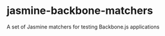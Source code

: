 jasmine-backbone-matchers
=========================

A set of Jasmine matchers for testing Backbone.js applications